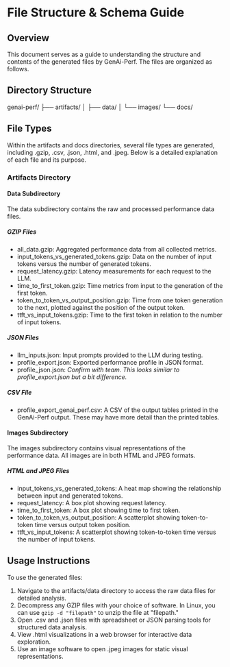 <!--
Copyright (c) 2024, NVIDIA CORPORATION & AFFILIATES. All rights reserved.

Redistribution and use in source and binary forms, with or without
modification, are permitted provided that the following conditions
are met:
 * Redistributions of source code must retain the above copyright
   notice, this list of conditions and the following disclaimer.
 * Redistributions in binary form must reproduce the above copyright
   notice, this list of conditions and the following disclaimer in the
   documentation and/or other materials provided with the distribution.
 * Neither the name of NVIDIA CORPORATION nor the names of its
   contributors may be used to endorse or promote products derived
   from this software without specific prior written permission.

THIS SOFTWARE IS PROVIDED BY THE COPYRIGHT HOLDERS ``AS IS'' AND ANY
EXPRESS OR IMPLIED WARRANTIES, INCLUDING, BUT NOT LIMITED TO, THE
IMPLIED WARRANTIES OF MERCHANTABILITY AND FITNESS FOR A PARTICULAR
PURPOSE ARE DISCLAIMED.  IN NO EVENT SHALL THE COPYRIGHT OWNER OR
CONTRIBUTORS BE LIABLE FOR ANY DIRECT, INDIRECT, INCIDENTAL, SPECIAL,
EXEMPLARY, OR CONSEQUENTIAL DAMAGES (INCLUDING, BUT NOT LIMITED TO,
PROCUREMENT OF SUBSTITUTE GOODS OR SERVICES; LOSS OF USE, DATA, OR
PROFITS; OR BUSINESS INTERRUPTION) HOWEVER CAUSED AND ON ANY THEORY
OF LIABILITY, WHETHER IN CONTRACT, STRICT LIABILITY, OR TORT
(INCLUDING NEGLIGENCE OR OTHERWISE) ARISING IN ANY WAY OUT OF THE USE
OF THIS SOFTWARE, EVEN IF ADVISED OF THE POSSIBILITY OF SUCH DAMAGE.
-->

# File Structure & Schema Guide

## Overview

This document serves as a guide to understanding the structure and contents of
the generated files by GenAi-Perf. The files are organized as follows.

## Directory Structure

genai-perf/
├── artifacts/
│   ├── data/
│   └── images/
└── docs/

## File Types
Within the artifacts and docs directories, several file types are generated,
including .gzip, .csv, .json, .html, and .jpeg. Below is a detailed
explanation of each file and its purpose.

### Artifacts Directory

#### Data Subdirectory

The data subdirectory contains the raw and processed performance data files.

##### GZIP Files

- all_data.gzip: Aggregated performance data from all collected metrics.
- input_tokens_vs_generated_tokens.gzip: Data on the number of input tokens
versus the number of generated tokens.
- request_latency.gzip: Latency measurements for each request to the LLM.
- time_to_first_token.gzip: Time metrics from input to the generation of the
first token.
- token_to_token_vs_output_position.gzip: Time from one token generation to
the next, plotted against the position of the output token.
- ttft_vs_input_tokens.gzip: Time to the first token in relation to the
number of input tokens.

##### JSON Files

- llm_inputs.json: Input prompts provided to the LLM during testing.
- profile_export.json: Exported performance profile in JSON format.
- profile_json.json: *Confirm with team. This looks similar to profile_export.json but a bit difference.*

##### CSV File

- profile_export_genai_perf.csv: A CSV of the output tables printed
in the GenAi-Perf output. These may have more detail than the printed tables.

#### Images Subdirectory

The images subdirectory contains visual representations of the performance
data. All images are in both HTML and JPEG formats.

##### HTML and JPEG Files
- input_tokens_vs_generated_tokens: A heat map showing the relationship
between input and generated tokens.
- request_latency: A box plot showing request latency.
- time_to_first_token: A box plot showing time to first token.
- token_to_token_vs_output_position: A scatterplot showing token-to-token
time versus output token position.
- ttft_vs_input_tokens: A scatterplot showing token-to-token time versus the
number of input tokens.

## Usage Instructions

To use the generated files:
1. Navigate to the artifacts/data directory to access the raw data files for
detailed analysis.
2. Decompress any GZIP files with your choice of software. In Linux, you can
use `gzip -d "filepath"` to unzip the file at "filepath."
3. Open .csv and .json files with spreadsheet or JSON parsing tools for structured
data analysis.
4. View .html visualizations in a web browser for interactive data exploration.
5. Use an image software to open .jpeg images for static visual representations.